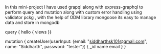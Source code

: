 
In this mini-project I have used grapql along with express-graphql to perform query and mutation along with custom error handling using validator pckg , with the help of ODM library mongoose its easy to manage data and store in mongodb


query { hello { views }}


mutation {
  createUser(userInput: {email: "siddharthsk101@gmail.com", name: "Siddharth", password: "tester"}) {
    _id
    name
    email
  }
}
